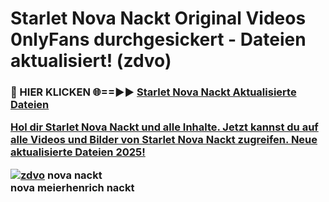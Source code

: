 # Starlet Nova Nackt Original Videos 0nlyFans durchgesickert - Dateien aktualisiert! (zdvo)

<h3>🔴 HIER KLICKEN 🌐==►► <a href="https://tinyurl.com/h6vf6nb8" rel="nofollow">Starlet Nova Nackt Aktualisierte Dateien

Hol dir Starlet Nova Nackt und alle Inhalte. Jetzt kannst du auf alle Videos und Bilder von Starlet Nova Nackt zugreifen. Neue aktualisierte Dateien 2025!

[![zdvo](https://i.imgur.com/sD4kR3V.gif)](https://tinyurl.com/h6vf6nb8)
nova nackt<br>
nova meierhenrich nackt